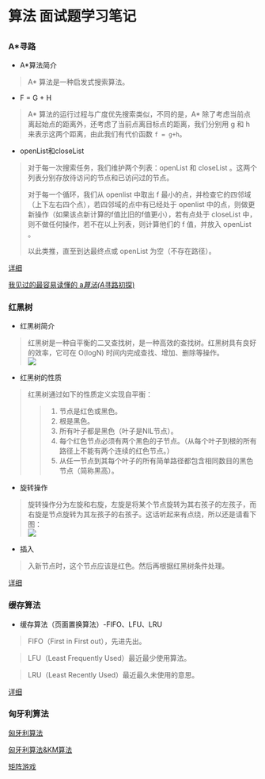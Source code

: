 # 算法 面试题学习笔记

## 

### A*寻路

* A*算法简介
> A* 算法是一种启发式搜索算法。  

* F = G + H
> A* 算法的运行过程与广度优先搜索类似，不同的是，A* 除了考虑当前点离起始点的距离外，还考虑了当前点离目标点的距离，我们分别用 g 和 h 来表示这两个距离，由此我们有代价函数 `f = g+h`。  

* openList和closeList
> 对于每一次搜索任务，我们维护两个列表：openList 和 closeList 。这两个列表分别存放待访问的节点和已访问过的节点。  
> 
> 对于每一个循环，我们从 openlist 中取出 f 最小的点，并检查它的四邻域（上下左右四个点），若四邻域的点中有已经处于 openlist 中的点，则做更新操作（如果该点新计算的f值比旧的f值更小），若有点处于 closeList 中，则不做任何操作，若不在以上列表，则计算他们的 f 值，并放入 openList 。  
> 
> 以此类推，直至到达最终点或 openList 为空（不存在路径）。  

[详细](https://blog.csdn.net/feifeiiong/article/details/79247269)

[我见过的最容易读懂的 a*算法(A*寻路初探)](https://www.jianshu.com/p/e52d856e7d48)


### 红黑树

* 红黑树简介
> 红黑树是一种自平衡的二叉查找树，是一种高效的查找树。红黑树具有良好的效率，它可在 O(logN) 时间内完成查找、增加、删除等操作。  
![](https://image-static.segmentfault.com/183/464/1834640481-5b449108370e3_articlex)  

* 红黑树的性质
> 红黑树通过如下的性质定义实现自平衡：  
>> 1. 节点是红色或黑色。  
>> 2. 根是黑色。  
>> 3. 所有叶子都是黑色（叶子是NIL节点）。  
>> 4. 每个红色节点必须有两个黑色的子节点。（从每个叶子到根的所有路径上不能有两个连续的红色节点。）  
>> 5. 从任一节点到其每个叶子的所有简单路径都包含相同数目的黑色节点（简称黑高）。  

* 旋转操作
> 旋转操作分为左旋和右旋，左旋是将某个节点旋转为其右孩子的左孩子，而右旋是节点旋转为其左孩子的右孩子。这话听起来有点绕，所以还是请看下图：  
![](https://image-static.segmentfault.com/123/366/1233660138-5b4491082c983_articlex)  

* 插入
> 入新节点时，这个节点应该是红色。然后再根据红黑树条件处理。  

[详细](https://segmentfault.com/a/1190000012728513)  

### 缓存算法
* 缓存算法（页面置换算法）-FIFO、LFU、LRU  
> FIFO（First in First out），先进先出。

> LFU（Least Frequently Used）最近最少使用算法。

> LRU（Least Recently Used）最近最久未使用的意思。  

[详细](https://www.cnblogs.com/dolphin0520/p/3749259.html)  

### 匈牙利算法

[匈牙利算法](https://blog.csdn.net/sunny_hun/article/details/80627351)

[匈牙利算法&KM算法](https://zhuanlan.zhihu.com/p/62981901)

[矩阵游戏](http://hzwer.com/1237.html?tdsourcetag=s_pctim_aiomsg)